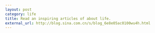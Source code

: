 ```yaml
---
layout: post
category: life
title: Read an inspiring articles of about life.
external_url: http://blog.sina.com.cn/s/blog_6e8e05ac0100wu4h.html
---
```

